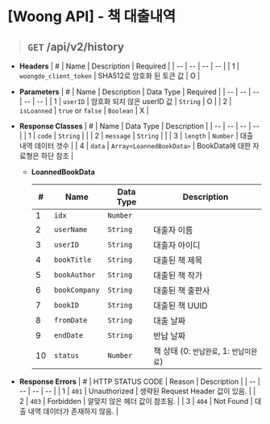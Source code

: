 <h1>[Woong API] - 책 대출내역</h1>

> ## `GET` /api/v2/history
- **Headers**
    | # | Name | Description | Required |
    | -- | -- | -- | -- |
    | 1 | `woongdo_client_token` | SHA512로 암호화 된 토큰 값 | O |

- **Parameters**
    | # | Name | Description | Data Type | Required |
    | -- | -- | -- | -- | -- |
    | 1 | `userID` | 암호화 되지 않은 userID 값 | `String` | O |
    | 2 | `isLoanned` | `true` or `false` | `Boolean` | X |

- **Response Classes**
    | # | Name | Data Type | Description |
    | -- | -- | -- | -- |
    | 1 | `code` | `String` | |
    | 2 | `message` | `String` | |
    | 3 | `length` | `Number` | 대출 내역 데이터 갯수 |
    | 4 | `data` | `Array<LoannedBookData>` | BookData에 대한 자료형은 하단 참조 |

    - **LoannedBookData**

        | # | Name | Data Type | Description |
        | -- | -- | -- | -- |
        | 1 | `idx` | `Number` | |
        | 2 | `userName` | `String` | 대출자 이름 |
        | 3 | `userID` | `String` | 대출자 아이디 |
        | 4 | `bookTitle` | `String` | 대출된 책 제목 |
        | 5 | `bookAuthor` | `String` | 대출된 책 작가 |
        | 6 | `bookCompany` | `String` | 대출된 책 출판사 |
        | 7 | `bookID` | `String` | 대출된 책 UUID |
        | 8 | `fromDate` | `String` | 대출 날짜 |
        | 9 | `endDate` | `String` | 반납 날짜 |
        | 10 | `status` | `Number` | 책 상태 (0: `반납완료`, 1: `반납미완료`) |

- **Response Errors**
    | # | HTTP STATUS CODE | Reason | Description |
    | -- | -- | -- | -- |
    | 1 | `401` | Unauthorized | 생략된 Request Header 값이 있음. |
    | 2 | `403` | Forbidden | 알맞지 않은 헤더 값이 참조됨. |
    | 3 | `404` | Not Found | 대출 내역 데이터가 존재하지 않음. |
